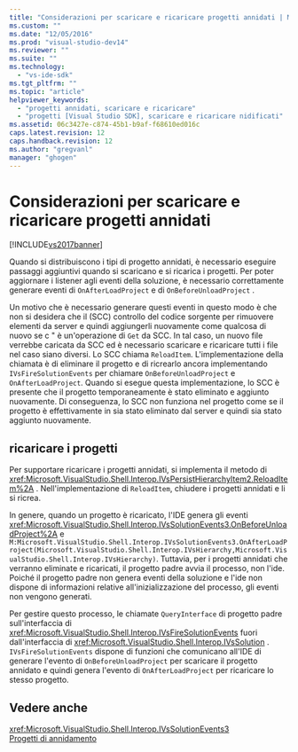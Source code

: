 ```yaml
---
title: "Considerazioni per scaricare e ricaricare progetti annidati | Microsoft Docs"
ms.custom: ""
ms.date: "12/05/2016"
ms.prod: "visual-studio-dev14"
ms.reviewer: ""
ms.suite: ""
ms.technology: 
  - "vs-ide-sdk"
ms.tgt_pltfrm: ""
ms.topic: "article"
helpviewer_keywords: 
  - "progetti annidati, scaricare e ricaricare"
  - "progetti [Visual Studio SDK], scaricare e ricaricare nidificati"
ms.assetid: 06c3427e-c874-45b1-b9af-f68610ed016c
caps.latest.revision: 12
caps.handback.revision: 12
ms.author: "gregvanl"
manager: "ghogen"
---
```

# Considerazioni per scaricare e ricaricare progetti annidati
[!INCLUDE[vs2017banner](../../code-quality/includes/vs2017banner.md)]

Quando si distribuiscono i tipi di progetto annidati, è necessario eseguire passaggi aggiuntivi quando si scaricano e si ricarica i progetti.  Per poter aggiornare i listener agli eventi della soluzione, è necessario correttamente generare eventi di `OnAfterLoadProject` e di `OnBeforeUnloadProject` .  
  
 Un motivo che è necessario generare questi eventi in questo modo è che non si desidera che il \(SCC\) controllo del codice sorgente per rimuovere elementi da server e quindi aggiungerli nuovamente come qualcosa di nuovo se c " è un'operazione di `Get` da SCC.  In tal caso, un nuovo file verrebbe caricata da SCC ed è necessario scaricare e ricaricare tutti i file nel caso siano diversi.  Lo SCC chiama `ReloadItem`.  L'implementazione della chiamata è di eliminare il progetto e di ricrearlo ancora implementando `IVsFireSolutionEvents` per chiamare `OnBeforeUnloadProject` e `OnAfterLoadProject`.  Quando si esegue questa implementazione, lo SCC è presente che il progetto temporaneamente è stato eliminato e aggiunto nuovamente.  Di conseguenza, lo SCC non funziona nel progetto come se il progetto è effettivamente in sia stato eliminato dal server e quindi sia stato aggiunto nuovamente.  
  
## ricaricare i progetti  
 Per supportare ricaricare i progetti annidati, si implementa il metodo di <xref:Microsoft.VisualStudio.Shell.Interop.IVsPersistHierarchyItem2.ReloadItem%2A> .  Nell'implementazione di `ReloadItem`, chiudere i progetti annidati e li si ricrea.  
  
 In genere, quando un progetto è ricaricato, l'IDE genera gli eventi <xref:Microsoft.VisualStudio.Shell.Interop.IVsSolutionEvents3.OnBeforeUnloadProject%2A> e `M:Microsoft.VisualStudio.Shell.Interop.IVsSolutionEvents3.OnAfterLoadProject(Microsoft.VisualStudio.Shell.Interop.IVsHierarchy,Microsoft.VisualStudio.Shell.Interop.IVsHierarchy)`.  Tuttavia, per i progetti annidati che verranno eliminate e ricaricati, il progetto padre avvia il processo, non l'ide.  Poiché il progetto padre non genera eventi della soluzione e l'ide non dispone di informazioni relative all'inizializzazione del processo, gli eventi non vengono generati.  
  
 Per gestire questo processo, le chiamate `QueryInterface` di progetto padre sull'interfaccia di <xref:Microsoft.VisualStudio.Shell.Interop.IVsFireSolutionEvents> fuori dall'interfaccia di <xref:Microsoft.VisualStudio.Shell.Interop.IVsSolution> .  `IVsFireSolutionEvents` dispone di funzioni che comunicano all'IDE di generare l'evento di `OnBeforeUnloadProject` per scaricare il progetto annidato e quindi genera l'evento di `OnAfterLoadProject` per ricaricare lo stesso progetto.  
  
## Vedere anche  
 <xref:Microsoft.VisualStudio.Shell.Interop.IVsSolutionEvents3>   
 [Progetti di annidamento](../../extensibility/internals/nesting-projects.md)